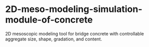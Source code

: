 # 2D-meso-modeling-simulation-module-of-concrete
2D mesoscopic modeling tool for bridge concrete with controllable aggregate size, shape, gradation, and content.
